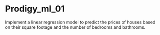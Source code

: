 # Prodigy_ml_01
Implement a linear regression model to predict the prices of houses based on their square footage and the number of bedrooms and bathrooms.
